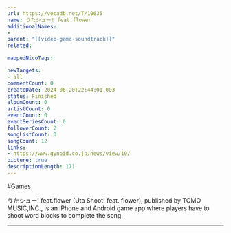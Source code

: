```yaml
---
url: https://vocadb.net/T/10635
name: うたシュー! feat.flower
additionalNames: 
- 
parent: "[[video-game-soundtrack]]"
related:

mappedNicoTags:

newTargets:
- all
commentCount: 0
createDate: 2024-06-20T22:44:01.003
status: Finished
albumCount: 0
artistCount: 0
eventCount: 0
eventSeriesCount: 0
followerCount: 2
songListCount: 0
songCount: 12
links: 
- https://www.gynoid.co.jp/news/view/10/
picture: true
descriptionLength: 171
---
```


#Games

うたシュー! feat.flower (Uta Shoot! feat. flower), published by TOMO MUSIC,INC., is an iPhone and Android game app where players have to shoot word blocks to complete the song.

---

